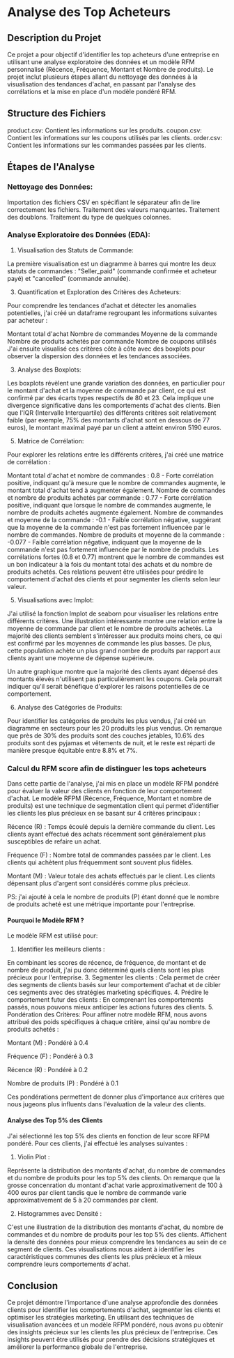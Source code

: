 # Analyse des Top Acheteurs
## Description du Projet
Ce projet a pour objectif d'identifier les top acheteurs d'une entreprise en utilisant une analyse exploratoire des données et un modèle RFM personnalisé (Récence, Fréquence, Montant et Nombre de produits). 
Le projet inclut plusieurs étapes allant du nettoyage des données à la visualisation des tendances d'achat, en passant par l'analyse des corrélations et la mise en place d'un modèle pondéré RFM.

## Structure des Fichiers
product.csv: Contient les informations sur les produits.
coupon.csv: Contient les informations sur les coupons utilisés par les clients.
order.csv: Contient les informations sur les commandes passées par les clients.
## Étapes de l'Analyse
### Nettoyage des Données:

Importation des fichiers CSV en spécifiant le séparateur afin de lire correctement les fichiers.
Traitement des valeurs manquantes.
Traitement des doublons.
Traitement du type de quelques colonnes.

### Analyse Exploratoire des Données (EDA):

1. Visualisation des Statuts de Commande:

La première visualisation est un diagramme à barres qui montre les deux statuts de commandes : "Seller_paid" (commande confirmée et acheteur payé) et "cancelled" (commande annulée).

3. Quantification et Exploration des Critères des Acheteurs:
   
Pour comprendre les tendances d'achat et détecter les anomalies potentielles, j'ai créé un dataframe regroupant les informations suivantes par acheteur :

Montant total d'achat
Nombre de commandes
Moyenne de la commande
Nombre de produits achetés par commande
Nombre de coupons utilisés
J'ai ensuite visualisé ces critères côte à côte avec des boxplots pour observer la dispersion des données et les tendances associées.

3. Analyse des Boxplots:
   
Les boxplots révèlent une grande variation des données, en particulier pour le montant d'achat et la moyenne de commande par client, ce qui est confirmé par des écarts types respectifs de 80 et 23. Cela implique une divergence significative dans les comportements d'achat des clients. Bien que l'IQR (Intervalle Interquartile) des différents critères soit relativement faible (par exemple, 75% des montants d'achat sont en dessous de 77 euros), le montant maximal payé par un client a atteint environ 5190 euros.

5. Matrice de Corrélation:
   
Pour explorer les relations entre les différents critères, j'ai créé une matrice de corrélation :

Montant total d'achat et nombre de commandes : 0.8 - Forte corrélation positive, indiquant qu'à mesure que le nombre de commandes augmente, le montant total d'achat tend à augmenter également.
Nombre de commandes et nombre de produits achetés par commande : 0.77 - Forte corrélation positive, indiquant que lorsque le nombre de commandes augmente, le nombre de produits achetés augmente également.
Nombre de commandes et moyenne de la commande : -0.1 - Faible corrélation négative, suggérant que la moyenne de la commande n'est pas fortement influencée par le nombre de commandes.
Nombre de produits et moyenne de la commande : -0.077 - Faible corrélation négative, indiquant que la moyenne de la commande n'est pas fortement influencée par le nombre de produits.
Les corrélations fortes (0.8 et 0.77) montrent que le nombre de commandes est un bon indicateur à la fois du montant total des achats et du nombre de produits achetés. Ces relations peuvent être utilisées pour prédire le comportement d'achat des clients et pour segmenter les clients selon leur valeur.

5. Visualisations avec lmplot:
   
J'ai utilisé la fonction lmplot de seaborn pour visualiser les relations entre différents critères. Une illustration intéressante montre une relation entre la moyenne de commande par client et le nombre de produits achetés. La majorité des clients semblent s'intéresser aux produits moins chers, ce qui est confirmé par les moyennes de commande les plus basses. De plus, cette population achète un plus grand nombre de produits par rapport aux clients ayant une moyenne de dépense supérieure.

Un autre graphique montre que la majorité des clients ayant dépensé des montants élevés n'utilisent pas particulièrement les coupons. Cela pourrait indiquer qu'il serait bénéfique d'explorer les raisons potentielles de ce comportement.

6. Analyse des Catégories de Produits:
   
Pour identifier les catégories de produits les plus vendus, j'ai créé un diagramme en secteurs pour les 20 produits les plus vendus. On remarque que près de 30% des produits sont des couches jetables, 10.6% des produits sont des pyjamas et vêtements de nuit, et le reste est réparti de manière presque équitable entre 8.8% et 7%.

### Calcul du RFM score afin de distinguer les tops acheteurs

Dans cette partie de l'analyse, j'ai mis en place un modèle RFPM pondéré pour évaluer la valeur des clients en fonction de leur comportement d'achat. Le modèle RFPM (Récence, Fréquence, Montant et nombre de produits) est une technique de segmentation client qui permet d'identifier les clients les plus précieux en se basant sur 4 critères principaux :

Récence (R) : Temps écoulé depuis la dernière commande du client. Les clients ayant effectué des achats récemment sont généralement plus susceptibles de refaire un achat.

Fréquence (F) : Nombre total de commandes passées par le client. Les clients qui achètent plus fréquemment sont souvent plus fidèles.

Montant (M) : Valeur totale des achats effectués par le client. Les clients dépensant plus d'argent sont considérés comme plus précieux.

PS: j'ai ajouté à cela le nombre de produits (P) étant donné que le nombre de produits acheté est une métrique importante pour l'entreprise.

#### Pourquoi le Modèle RFM ?
Le modèle RFM est utilisé pour:

1. Identifier les meilleurs clients :
   
 En combinant les scores de récence, de fréquence, de montant et de nombre de produit, j'ai pu donc déterminé quels clients sont les plus précieux pour l'entreprise.
3. Segmenter les clients : 
Cela permet de créer des segments de clients basés sur leur comportement d'achat et de cibler ces segments avec des stratégies marketing spécifiques.
4. Prédire le comportement futur des clients : 
En comprenant les comportements passés, nous pouvons mieux anticiper les actions futures des clients.
5. Pondération des Critères:
Pour affiner notre modèle RFM, nous avons attribué des poids spécifiques à chaque critère, ainsi qu'au nombre de produits achetés :

Montant (M) : Pondéré à 0.4

Fréquence (F) : Pondéré à 0.3

Récence (R) : Pondéré à 0.2

Nombre de produits (P) : Pondéré à 0.1

Ces pondérations permettent de donner plus d'importance aux critères que nous jugeons plus influents dans l'évaluation de la valeur des clients.

#### Analyse des Top 5% des Clients
J'ai sélectionné les top 5% des clients en fonction de leur score RFPM pondéré. Pour ces clients, j'ai effectué les analyses suivantes :

1. Violin Plot :

Représente la distribution des montants d'achat, du nombre de commandes et du nombre de produits pour les top 5% des clients.
On remarque que la grosse concenration du montant d'achat varie approximativement de 100 à 400 euros par client tandis que le nombre de commande varie approximativement de 5 à 20 commandes par client.

2. Histogrammes avec Densité :

C'est une illustration de la distribution des montants d'achat, du nombre de commandes et du nombre de produits pour les top 5% des clients.
Affichent la densité des données pour mieux comprendre les tendances au sein de ce segment de clients.
Ces visualisations nous aident à identifier les caractéristiques communes des clients les plus précieux et à mieux comprendre leurs comportements d'achat.

## Conclusion
Ce projet démontre l'importance d'une analyse approfondie des données clients pour identifier les comportements d'achat, segmenter les clients et optimiser les stratégies marketing. En utilisant des techniques de visualisation avancées et un modèle RFPM pondéré, nous avons pu obtenir des insights précieux sur les clients les plus précieux de l'entreprise. Ces insights peuvent être utilisés pour prendre des décisions stratégiques et améliorer la performance globale de l'entreprise.
